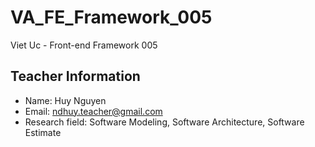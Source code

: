 # VA_FE_Framework_005
Viet Uc - Front-end Framework 005

## Teacher Information
* Name: Huy Nguyen
* Email: ndhuy.teacher@gmail.com
* Research field: Software Modeling, Software Architecture, Software Estimate